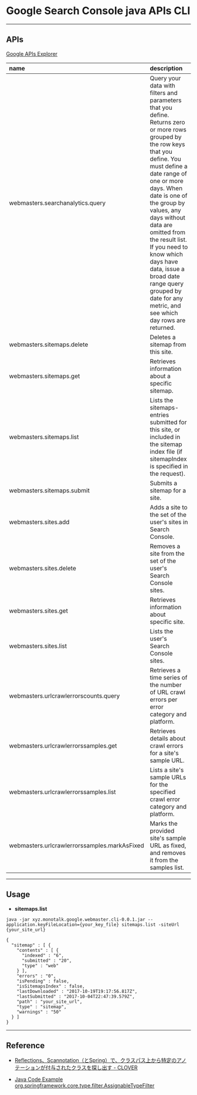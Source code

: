 # Google Search Console java APIs CLI

------------------------------------------------------------
## APIs
[Google APIs Explorer](https://developers.google.com/apis-explorer/#p/webmasters/v3/)

|name|description|
|:---|:----------|
|webmasters.searchanalytics.query|Query your data with filters and parameters that you define. Returns zero or more rows grouped by the row keys that you define. You must define a date range of one or more days. When date is one of the group by values, any days without data are omitted from the result list. If you need to know which days have data, issue a broad date range query grouped by date for any metric, and see which day rows are returned.|
|webmasters.sitemaps.delete|Deletes a sitemap from this site.|
|webmasters.sitemaps.get|Retrieves information about a specific sitemap.|
|webmasters.sitemaps.list|Lists the sitemaps-entries submitted for this site, or included in the sitemap index file (if sitemapIndex is specified in the request).|
|webmasters.sitemaps.submit|Submits a sitemap for a site.|
|webmasters.sites.add|Adds a site to the set of the user's sites in Search Console.|
|webmasters.sites.delete|Removes a site from the set of the user's Search Console sites.|
|webmasters.sites.get|Retrieves information about specific site.|
|webmasters.sites.list|Lists the user's Search Console sites.|
|webmasters.urlcrawlerrorscounts.query|Retrieves a time series of the number of URL crawl errors per error category and platform.
|webmasters.urlcrawlerrorssamples.get|Retrieves details about crawl errors for a site's sample URL.|
|webmasters.urlcrawlerrorssamples.list|Lists a site's sample URLs for the specified crawl error category and platform.|
|webmasters.urlcrawlerrorssamples.markAsFixed|Marks the provided site's sample URL as fixed, and removes it from the samples list.|


------------------------------------------------------------
## Usage
* **sitemaps.list** 

```console
java -jar xyz.monotalk.google.webmaster.cli-0.0.1.jar --application.keyFileLocation={your_key_file} sitemaps.list -siteUrl {your_site_url} 
```

```console
{
  "sitemap" : [ {
    "contents" : [ {
      "indexed" : "6",
      "submitted" : "20",
      "type" : "web"
    } ],
    "errors" : "0",
    "isPending" : false,
    "isSitemapsIndex" : false,
    "lastDownloaded" : "2017-10-19T19:17:56.817Z",
    "lastSubmitted" : "2017-10-04T22:47:39.579Z",
    "path" : "your_site_url",
    "type" : "sitemap",
    "warnings" : "50"
  } ]
}
```

----------------------------------------------------------
## Reference

* [Reflections、Scannotation（とSpring）で、クラスパス上から特定のアノテーションが付与されたクラスを探し出す - CLOVER](http://d.hatena.ne.jp/Kazuhira/20150408/1428503151)

* [Java Code Example org.springframework.core.type.filter.AssignableTypeFilter](https://www.programcreek.com/java-api-examples/index.php?api=org.springframework.core.type.filter.AssignableTypeFilter)   

